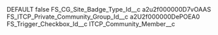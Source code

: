 <?xml version="1.0" encoding="UTF-8"?>
<CustomMetadata xmlns="http://soap.sforce.com/2006/04/metadata" xmlns:xsi="http://www.w3.org/2001/XMLSchema-instance" xmlns:xsd="http://www.w3.org/2001/XMLSchema">
    <label>DEFAULT</label>
    <protected>false</protected>
    <values>
        <field>FS_CG_Site_Badge_Type_Id__c</field>
        <value xsi:type="xsd:string">a2u2f000000D7vOAAS</value>
    </values>
    <values>
        <field>FS_ITCP_Private_Community_Group_Id__c</field>
        <value xsi:type="xsd:string">a2U2f000000DePOEA0</value>
    </values>
    <values>
        <field>FS_Trigger_Checkbox_Id__c</field>
        <value xsi:type="xsd:string">ITCP_Community_Member__c</value>
    </values>
</CustomMetadata>

